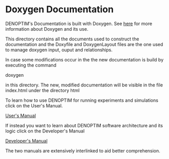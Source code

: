 Doxygen Documentation                  
======================

DENOPTIM's Documentation is built with Doxygen.
See [here](https://doxygen.nl/index.html) for more information about Doxygen and its use.

This directory contains all the documents used to construct the documentation and
the Doxyfile and DoxygenLayout files are the one used to manage doxygen input, ouput and relationships.

In case some modifications occur in the the new documentation is build by executing the command

  doxygen

in this directory. The new, modified documentation will be visible in the file index.html under the
directory html

To learn how to use DENOPTIM for running experiments and simulations click on the User's Manual.  

[User's Manual](user_manual.md)    

If instead you want to learn about DENOPTIM software architecture and its logic click on the Developer's Manual

[Developer's Manual](developer_manual.md)

The two manuals are extensively interlinked to aid better comprehension.

